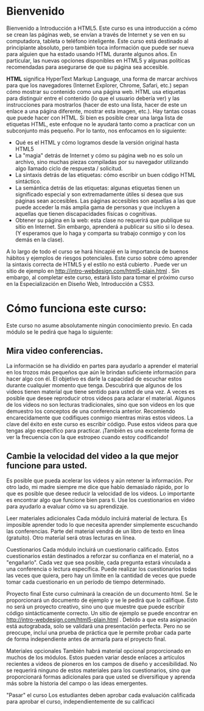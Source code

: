 Bienvenido
===
Bienvenido a Introducción a HTML5. Este curso es una introducción a cómo se crean las páginas web, se envían a través de Internet y se ven en su computadora, tableta o teléfono inteligente. Este curso está destinado al principiante absoluto, pero también toca información que puede ser nueva para alguien que ha estado usando HTML durante algunos años. En particular, las nuevas opciones disponibles en HTML5 y algunas políticas recomendadas para asegurarse de que su página sea accesible.

**HTML** significa HyperText Markup Language, una forma de marcar archivos para que los navegadores (Internet Explorer, Chrome, Safari, etc.) sepan cómo mostrar su contenido como una página web. HTML usa etiquetas para distinguir entre el contenido (lo que el usuario debería ver) y las instrucciones para mostrarlos (hacer de esto una lista, hacer de este un enlace a una página diferente, mostrar esta imagen, etc.). Hay tantas cosas que puede hacer con HTML. Si bien es posible crear una larga lista de etiquetas HTML, este enfoque no le ayudará tanto como a practicar con un subconjunto más pequeño. Por lo tanto, nos enfocamos en lo siguiente:

* Qué es el HTML y cómo logramos desde la versión original hasta HTML5
* La "magia" detrás de Internet y cómo su página web no es solo un archivo, sino muchas piezas compiladas por su navegador utilizando algo llamado ciclo de respuesta / solicitud.
* La sintaxis detrás de las etiquetas: cómo escribir un buen código HTML sintáctico.
* La semántica detrás de las etiquetas: algunas etiquetas tienen un significado especial y son extremadamente útiles si desea que sus páginas sean accesibles. Las páginas accesibles son aquellas a las que puede acceder la más amplia gama de personas y que incluyen a aquellas que tienen discapacidades físicas o cognitivas.
* Obtener su página en la web: esta clase no requerirá que publique su sitio en Internet. Sin embargo, aprenderá a publicar su sitio si lo desea. (Y esperamos que lo haga y comparta su trabajo conmigo y con los demás en la clase).

A lo largo de todo el curso se hará hincapié en la importancia de buenos hábitos y ejemplos de riesgos potenciales. Este curso sobre cómo aprender la sintaxis correcta de HTML5 y el estilo no está cubierto . Puede ver un sitio de ejemplo en http://intro-webdesign.com/html5-plain.html . Sin embargo, al completar este curso, estará listo para tomar el próximo curso en la Especialización en Diseño Web, Introducción a CSS3.

Cómo funciona este curso:
===
Este curso no asume absolutamente ningún conocimiento previo. En cada módulo se le pedirá que haga lo siguiente:

## Mira video conferencias.
La información se ha dividido en partes para ayudarlo a aprender el material en los trozos más pequeños que aún le brindan suficiente información para hacer algo con él. El objetivo es darle la capacidad de escuchar estos durante cualquier momento que tenga. Descubrirá que algunos de los videos tienen material que tiene sentido para usted de una vez. A veces es posible que desee reproducir otros videos para aclarar el material. Algunos de los videos no son lecturas tradicionales, sino que son videos en los que demuestro los conceptos de una conferencia anterior. Recomiendo encarecidamente que codifiques conmigo mientras miras estos videos. La clave del éxito en este curso es escribir código. Puse estos videos para que tengas algo específico para practicar. ¡También es una excelente forma de ver la frecuencia con la que estropeo cuando estoy codificando!

## Cambie la velocidad del video a la que mejor funcione para usted.
Es posible que pueda acelerar los videos y aún retener la información. Por otro lado, mi madre siempre me dice que hablo demasiado rápido, por lo que es posible que desee reducir la velocidad de los videos. Lo importante es encontrar algo que funcione bien para ti. Use los cuestionarios en video para ayudarlo a evaluar cómo va su aprendizaje.

Leer materiales adicionales
Cada módulo incluirá material de lectura. Es imposible aprender todo lo que necesita aprender simplemente escuchando las conferencias. Parte del material vendrá de un libro de texto en línea (gratuito). Otro material será otras lecturas en línea.

Cuestionarios
Cada módulo incluirá un cuestionario calificado. Estos cuestionarios están destinados a reforzar su confianza en el material, no a "engañarlo". Cada vez que sea posible, cada pregunta estará vinculada a una conferencia o lectura específica. Puede realizar los cuestionarios todas las veces que quiera, pero hay un límite en la cantidad de veces que puede tomar cada cuestionario en un período de tiempo determinado.

Proyecto final
Este curso culminará la creación de un documento html. Se le proporcionará un documento de ejemplo y se le pedirá que lo califique. Esto no será un proyecto creativo, sino uno que muestre que puede escribir código sintácticamente correcto. Un sitio de ejemplo se puede encontrar en http://intro-webdesign.com/html5-plain.html . Debido a que esta asignación está autograbada, solo se validará una presentación perfecta. Pero no se preocupe, incluí una prueba de práctica que le permite probar cada parte de forma independiente antes de armarla para el proyecto final.

Materiales opcionales
También habrá material opcional proporcionado en muchos de los módulos. Estos pueden variar desde enlaces a artículos recientes a videos de pioneros en los campos de diseño y accesibilidad. No se requerirá ninguno de estos materiales para los cuestionarios, sino que proporcionará formas adicionales para que usted se diversifique y aprenda más sobre la historia del campo o las ideas emergentes.

"Pasar" el curso
Los estudiantes deben aprobar cada evaluación calificada para aprobar el curso, independientemente de su calificaci